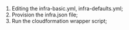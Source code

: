 1. Editing the infra-basic.yml, infra-defaults.yml;
2. Provision the infra.json file;
3. Run the cloudformation wrapper script;



